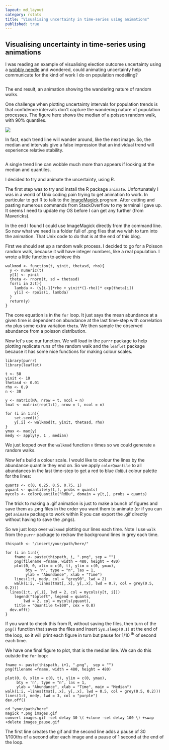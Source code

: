 ```yaml
---
layout: md_layout
category: rstats
title: "Visualising uncertainty in time-series using animations"
published: true
---
```


Visualising uncertainty in time-series using animations
-------------------------------------------------------

I was reading an example of visualising election outcome uncertainty
using a [wobbly
needle](https://medium.com/@jofu/openvis-2017-a-recap-3e945bb9f267) and
wondered, could animating uncertainty help communicate for the kind of
work I do on population modelling?

<div class = "image_caption">
<img src ="/Images/time_series_uncertainty_figs/images_pause.gif" alt="" class="image_float"/>
<p> The end result, an animation showing the wandering nature of random walks.  </p>
</div>

One challenge when plotting uncertainty intervals for population trends
is that confidence intervals don't capture the wandering nature of
population processes. The figure here shows the median of a poisson
random walk, with 90% quantiles.

![](/Images/time_series_uncertainty_figs/tsu_ciplot.png)

In fact, each trend line will wander around, like the next image. So,
the median and intervals give a false impression that an individual
trend will experience relative stability.

<div class = "image_caption">
<img src ="/Images/time_series_uncertainty_figs/tspng_30.png" alt="" class="image_float"/>
<p> A single trend line can wobble much more than appears if looking at the median and quantiles.  </p>
</div>

I decided to try and animate the uncertainty, using R.

The first step was to try and install the R package `animate`.
Unfortunately I was in a world of Unix coding pain trying to get
animation to work. In particular to get R to talk to the
[ImageMagick](https://www.imagemagick.org) program. After cutting and
pasting numerous commands from StackOverflow to my terminal I gave up.
It seems I need to update my OS before I can get any further (from
Mavericks).

In the end I found I could use ImageMagick directly from the command
line. So now what we need is a folder full of .png files that we wish to
turn into the animation. That Unix code to do that is at the end of this
blog.

First we should set up a random walk process. I decided to go for a
Poisson random walk, because it will have integer numbers, like a real
population. I wrote a little function to achieve this

    walkmod <- function(t, yinit, thetasd, rho){
      y <- numeric(t)
      y[1] <- yinit
      theta <- rnorm(t, sd = thetasd)
      for(i in 2:t){
        lambda <- (y[i-1]*rho + yinit*(1-rho))* exp(theta[i])
        y[i] <- rpois(1, lambda)
      }
      return(y)
    }

The core equation is in the `for` loop. It just says the mean abundance
at a given time is dependent on abundance at the last time-step with
correlation `rho` plus some extra variation `theta`. We then sample the
observed abundance from a poisson distribution.

Now let's use our function. We will load in the `purrr` package to help
plotting replicate runs of the random walk and the `leaflet` package
because it has some nice functions for making colour scales.

    library(purrr)
    library(leaflet)

    t <- 50
    yinit <- 10
    thetasd <- 0.01
    rho <- 0.9
    n <- 30

    y <- matrix(NA, nrow = t, ncol = n)
    tmat <- matrix(rep(1:t), nrow = t, ncol = n)

    for (i in 1:n){
        set.seed(i)
        y[,i] <- walkmod(t, yinit, thetasd, rho)
    }
    ymax <- max(y)
    medy <- apply(y, 1 , median)

We just looped over the `walkmod` function `n` times so we could
generate `n` random walks.

Now let's build a colour scale. I would like to colour the lines by the
abundance quantile they end on. So we apply `colorQuantile` to all
abundances in the last time-step to get a red to blue (`RdBu`) colour
palette for the lines:

    quants <- c(0, 0.25, 0.5, 0.75, 1)
    yquant <- quantile(y[t,], probs = quants)
    mycols <- colorQuantile("RdBu", domain = y[t,], probs = quants)

The trick to making a .gif animation is just to make a bunch of figures
and save them as .png files in the order you want them to animate (or if
you can get `animate` package to work within R you can export the .gif
directly without having to save the .pngs).

So we just loop over `walkmod` plotting our lines each time. Note I use
`walk` from the `purrr` package to redraw the background lines in grey
each time.

    thispath <- "/insert/your/path/here/"

    for (i in 1:n){
        fname <- paste(thispath, i, ".png", sep = "")
        png(filename =fname, width = 480, height = 480)
        plot(0, 0, xlim = c(0, t), ylim = c(0, ymax),
             bty = 'n', type = "n", las = 1,
             ylab = "Abundance", xlab = "Time")
        lines(1:t, medy, col = "grey90", lwd = 2)
        walk(1:i, ~lines(tmat[,.x], y[,.x], lwd = 0.7, col = grey(0.5, 0.2)))
      lines(1:t, y[,i], lwd = 2, col = mycols(y[t, i]))
        legend("topleft", legend = quants,
            lwd = 2, col = mycols(yquant),
        title = "Quantile t=100", cex = 0.8)
      dev.off()
    }

If you want to check this from R, without saving the files, then turn of
the `png()` function that saves the files and insert `Sys.sleep(0.1)` at
the end of the loop, so it will print each figure in turn but pause for
1/10 <sup>th</sup> of second each time.

We have one final figure to plot, that is the median line. We can do
this outside the `for` loop:

    fname <- paste(thispath, i+1, ".png",  sep = "")
    png(filename =fname, width = 480, height = 480)

    plot(0, 0, xlim = c(0, t), ylim = c(0, ymax),
         bty = 'n', type = "n", las = 1,
         ylab = "Abundance", xlab = "Time", main = "Median")
    walk(1:i, ~lines(tmat[,.x], y[,.x], lwd = 0.5, col = grey(0.5, 0.2)))
    lines(1:t, medy, lwd = 3, col = "purple")
    dev.off()

    cd "your/path/here"
    magick *.png images.gif
    convert images.gif -set delay 30 \( +clone -set delay 100 \) +swap +delete images_pause.gif

The first line creates the gif and the second line adds a pause of 30
1/100ths of a second after each image and a pause of 1 second at the end
of the loop.
